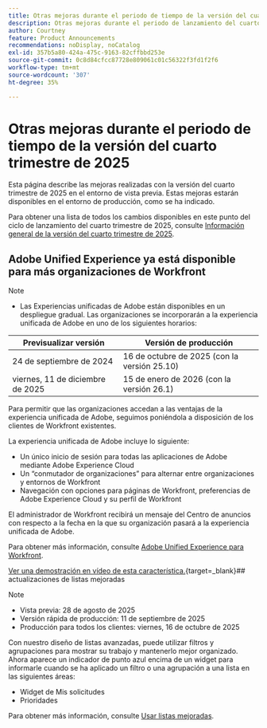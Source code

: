 ```yaml
---
title: Otras mejoras durante el periodo de tiempo de la versión del cuarto trimestre de 2025
description: Otras mejoras durante el periodo de lanzamiento del cuarto trimestre de 2025
author: Courtney
feature: Product Announcements
recommendations: noDisplay, noCatalog
exl-id: 357b5a80-424a-475c-9163-82cffbbd253e
source-git-commit: 0c8d84cfcc87728e809061c01c56322f3fd1f2f6
workflow-type: tm+mt
source-wordcount: '307'
ht-degree: 35%

---
```


# Otras mejoras durante el periodo de tiempo de la versión del cuarto trimestre de 2025

Esta página describe las mejoras realizadas con la versión del cuarto trimestre de 2025 en el entorno de vista previa. Estas mejoras estarán disponibles en el entorno de producción, como se ha indicado.

Para obtener una lista de todos los cambios disponibles en este punto del ciclo de lanzamiento del cuarto trimestre de 2025, consulte [Información general de la versión del cuarto trimestre de 2025](/help/quicksilver/product-announcements/product-releases/25-q4-release-activity/25-q4-release-overview.md).

## Adobe Unified Experience ya está disponible para más organizaciones de Workfront

>[!NOTE]
>
>* Las Experiencias unificadas de Adobe están disponibles en un despliegue gradual. Las organizaciones se incorporarán a la experiencia unificada de Adobe en uno de los siguientes horarios:
>
>| Previsualizar versión | Versión de producción |
>|---|---|
>| 24 de septiembre de 2024 | 16 de octubre de 2025 (con la versión 25.10) |
>| viernes, 11 de diciembre de 2025 | 15 de enero de 2026 (con la versión 26.1) |

Para permitir que las organizaciones accedan a las ventajas de la experiencia unificada de Adobe, seguimos poniéndola a disposición de los clientes de Workfront existentes.

La experiencia unificada de Adobe incluye lo siguiente:

* Un único inicio de sesión para todas las aplicaciones de Adobe mediante Adobe Experience Cloud
* Un “conmutador de organizaciones” para alternar entre organizaciones y entornos de Workfront
* Navegación con opciones para páginas de Workfront, preferencias de Adobe Experience Cloud y su perfil de Workfront

El administrador de Workfront recibirá un mensaje del Centro de anuncios con respecto a la fecha en la que su organización pasará a la experiencia unificada de Adobe.

Para obtener más información, consulte [Adobe Unified Experience para Workfront](/help/quicksilver/workfront-basics/navigate-workfront/workfront-navigation/adobe-unified-experience.md).

[Ver una demostración en vídeo de esta característica.](https://video.tv.adobe.com/v/3412388/){target=_blank}## actualizaciones de listas mejoradas

>[!NOTE]
>
>* Vista previa: 28 de agosto de 2025
>* Versión rápida de producción: 11 de septiembre de 2025
>* Producción para todos los clientes: viernes, 16 de octubre de 2025

Con nuestro diseño de listas avanzadas, puede utilizar filtros y agrupaciones para mostrar su trabajo y mantenerlo mejor organizado. Ahora aparece un indicador de punto azul encima de un widget para informarle cuando se ha aplicado un filtro o una agrupación a una lista en las siguientes áreas:

* Widget de Mis solicitudes
* Prioridades

Para obtener más información, consulte [Usar listas mejoradas](/help/quicksilver/workfront-basics/navigate-workfront/use-lists/enhanced-lists.md).
